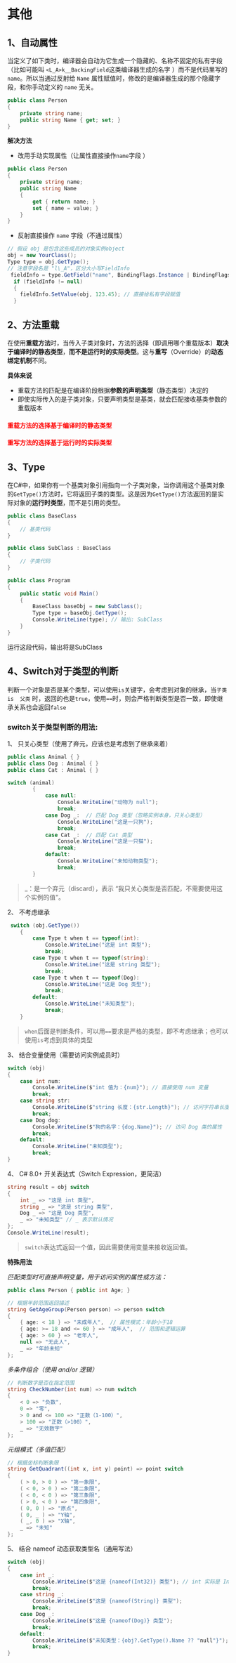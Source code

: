 # 其他

## 1、自动属性

当定义了如下类时，编译器会自动为它生成一个隐藏的、名称不固定的私有字段（比如可能叫 `<L_A>k__BackingField`这类编译器生成的名字 ）而不是代码里写的 `name`。所以当通过反射给 `Name` 属性赋值时，修改的是编译器生成的那个隐藏字段，和你手动定义的 `name` 无关。

```c#
public class Person
{
    private string name;
    public string Name { get; set; }
}
```

**解决方法**

- 改用手动实现属性（让属性直接操作`name`字段 ）

```c#
public class Person
{
    private string name;
    public string Name
    {
        get { return name; }
        set { name = value; }
    }
}
```

- 反射直接操作 `name` 字段（不通过属性）
  
``` c#
// 假设 obj 是包含这些成员的对象实例object
obj = new YourClass(); 
Type type = obj.GetType();
// 注意字段名是 "l\_A"，区分大小写FieldInfo
 fieldInfo = type.GetField("name", BindingFlags.Instance | BindingFlags.NonPublic);
  if (fieldInfo != null)
  { 
    fieldInfo.SetValue(obj, 123.45); // 直接给私有字段赋值
  }
```

## 2、方法重载

在使用**重载方法**时，当传入子类对象时，方法的选择（即调用哪个重载版本）**取决于编译时的静态类型**，**而不是运行时的实际类型**。这与**重写**（Override）的**动态绑定机制**不同。

**具体来说**

- 重载方法的匹配是在编译阶段根据**参数的声明类型**（静态类型）决定的
- 即使实际传入的是子类对象，只要声明类型是基类，就会匹配接收基类参数的重载版本

#### <font color="red"> 重载方法的选择基于编译时的静态类型

#### 重写方法的选择基于运行时的实际类型</font>

## 3、Type

在C#中，如果你有一个基类对象引用指向一个子类对象，当你调用这个基类对象的`GetType()`方法时，它将返回子类的类型。这是因为`GetType()`方法返回的是实际对象的**运行时类型**，而不是引用的类型。

```csharp
public class BaseClass
{
    // 基类代码
}

public class SubClass : BaseClass
{
    // 子类代码
}

public class Program
{
    public static void Main()
    {
        BaseClass baseObj = new SubClass();
        Type type = baseObj.GetType();
        Console.WriteLine(type); // 输出: SubClass
    }
}
```

运行这段代码，输出将是SubClass

## 4、Switch对于类型的判断

判断一个对象是否是某个类型，可以使用`is`关键字，会考虑到对象的继承，当`子类  is  父类` 时，返回的也是`true`，使用`==`时，则会严格判断类型是否一致，即使继承关系也会返回`false`

### switch关于类型判断的用法:

1、 只关心类型（使用了弃元，应该也是考虑到了继承来着）

```csharp
public class Animal { }
public class Dog : Animal { }
public class Cat : Animal { }

switch (animal)
        {
            case null:
                Console.WriteLine("动物为 null");
                break;
            case Dog _:  // 匹配 Dog 类型（忽略实例本身，只关心类型）
                Console.WriteLine("这是一只狗");
                break;
            case Cat _:  // 匹配 Cat 类型
                Console.WriteLine("这是一只猫");
                break;
            default:
                Console.WriteLine("未知动物类型");
                break;
        }

```

> _：是一个弃元（discard），表示 “我只关心类型是否匹配，不需要使用这个实例的值”。

2、 不考虑继承

```csharp
 switch (obj.GetType())
    {
        case Type t when t == typeof(int):
            Console.WriteLine("这是 int 类型");
            break;
        case Type t when t == typeof(string):
            Console.WriteLine("这是 string 类型");
            break;
        case Type t when t == typeof(Dog):
            Console.WriteLine("这是 Dog 类型");
            break;
        default:
            Console.WriteLine("未知类型");
            break;
    }
```

> `when`后面是判断条件，可以用`==`要求是严格的类型，即不考虑继承；也可以使用`is`考虑到具体的类型


3、 结合变量使用（需要访问实例成员时）

```csharp
switch (obj)
{
    case int num:
        Console.WriteLine($"int 值为：{num}"); // 直接使用 num 变量
        break;
    case string str:
        Console.WriteLine($"string 长度：{str.Length}"); // 访问字符串长度
        break;
    case Dog dog:
        Console.WriteLine($"狗的名字：{dog.Name}"); // 访问 Dog 类的属性
        break;
    default:
        Console.WriteLine("未知类型");
        break;
}
```

4、 C# 8.0+ 开关表达式（Switch Expression，更简洁）

```csharp
string result = obj switch
{
    int _ => "这是 int 类型",
    string _ => "这是 string 类型",
    Dog _ => "这是 Dog 类型",
    _ => "未知类型" // _ 表示默认情况
};
Console.WriteLine(result);
```

> `switch`表达式返回一个值，因此需要使用变量来接收返回值。

**特殊用法**

*匹配类型时可直接声明变量，用于访问实例的属性或方法：*

```csharp
public class Person { public int Age; }

// 根据年龄范围返回描述
string GetAgeGroup(Person person) => person switch
{
    { age: < 18 } => "未成年人",  // 属性模式：年龄小于18
    { age: >= 18 and <= 60 } => "成年人",  // 范围和逻辑运算
    { age: > 60 } => "老年人",
    null => "无此人",
    _ => "年龄未知"
};
```

*多条件组合（使用 and/or 逻辑）*

```csharp
// 判断数字是否在指定范围
string CheckNumber(int num) => num switch
{
    < 0 => "负数",
    0 => "零",
    > 0 and <= 100 => "正数（1-100）",
    > 100 => "正数（>100）",
    _ => "无效数字"
};
```

*元组模式（多值匹配）*

```csharp
// 根据坐标判断象限
string GetQuadrant((int x, int y) point) => point switch
{
    ( > 0, > 0 ) => "第一象限",
    ( < 0, > 0 ) => "第二象限",
    ( < 0, < 0 ) => "第三象限",
    ( > 0, < 0 ) => "第四象限",
    ( 0, 0 ) => "原点",
    ( 0, _ ) => "Y轴",
    ( _, 0 ) => "X轴",
    _ => "未知"
};
```

5、  结合 nameof 动态获取类型名（通用写法）

```csharp
switch (obj)
{
    case int _:
        Console.WriteLine($"这是 {nameof(Int32)} 类型"); // int 实际是 Int32 的别名
        break;
    case string _:
        Console.WriteLine($"这是 {nameof(String)} 类型");
        break;
    case Dog _:
        Console.WriteLine($"这是 {nameof(Dog)} 类型");
        break;
    default:
        Console.WriteLine($"未知类型：{obj?.GetType().Name ?? "null"}");
        break;
}
```
